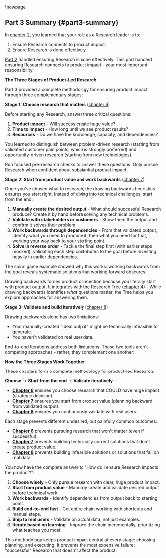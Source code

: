 \newpage
## Part 3 Summary {#part3-summary}

In [chapter 2](#research-and-development), you learned that your role as a Research leader is to:
1. Ensure Research connects to product impact.
2. Ensure Research is done effectively.

[Part 2](#part2-research-management-methods) handled ensuring Research is done effectively. This part handled ensuring Research connects to product impact - your most important responsibility.

**The Three Stages of Product-Led Research**

Part 3 provided a complete methodology for ensuring product impact through three complementary stages:

**Stage 1: Choose research that matters** ([chapter 6](#how-to-choose-research-initiatives))

Before starting any Research, answer three critical questions:
1. **Product impact** - Will success create huge value?
2. **Time to impact** - How long until we see product results?
3. **Resources** - Do we have the knowledge, capacity, and dependencies?

You learned to distinguish between problem-driven research (starting from validated customer pain points, which is strongly preferred) and opportunity-driven research (starting from new technologies).

Run focused pre-research checks to answer these questions. Only pursue Research when confident about substantial product impact.

**Stage 2: Start from product value and work backwards** ([chapter 7](#drawing-backwards))

Once you've chosen what to research, the drawing backwards heuristics ensures you start right. Instead of diving into technical challenges, start from the end:

1. **Manually create the desired output** - What should successful Research produce? Create it by hand before solving any technical problems.
2. **Validate with stakeholders or customers** - Show them the output and confirm it solves their problem.
3. **Work backwards through dependencies** - From that validated output, identify what you need to produce it, then what you need for that, working your way back to your starting point.
4. **Solve in reverse order** - Tackle the final step first (with earlier steps mocked), validating each step contributes to the goal before investing heavily in earlier dependencies.

The spiral game example showed why this works: working backwards from the goal reveals systematic solutions that working forward obscures.

Drawing backwards forces product connection because you literally start with product output. It integrates with the Research Tree ([chapter 4]({#the-research-tree})) - While drawing backwards identifies *what* questions matter, the Tree helps you explore approaches for answering them.

**Stage 3: Validate and build iteratively** ([chapter 8](#end-to-end))

Drawing backwards alone has two limitations:
- Your manually-created "ideal output" might be technically infeasible to generate.
- You haven't validated on real user data.

End-to-end Iterations address both limitations. These two tools aren't competing approaches - rather, they complement one another:

**How the Three Stages Work Together**

These chapters form a complete methodology for product-led Research:

**Choose** → **Start from the end** → **Validate iteratively**

- **[Chapter 6](#how-to-choose-research-initiatives)** ensures you choose research that COULD have huge impact (strategic decision).
- **[Chapter 7](#drawing-backwards)** ensures you start from product value (planning backward from validated output).
- **[Chapter 8](#end-to-end)** ensures you continuously validate with real users.

Each stage prevents different undesired, but painfully common outcomes:
- **[Chapter 6](#how-to-choose-research-initiatives)** prevents pursuing research that won't matter (even if successful).
- **[Chapter 7](#drawing-backwards)** prevents building technically correct solutions that don't create product value.
- **[Chapter 8](#end-to-end)** prevents building infeasible solutions or solutions that fail on real data.

You now have the complete answer to "How do I ensure Research impacts the product?":

1. **Choose wisely** - Only pursue research with clear, huge product impact.
2. **Start from product value** - Manually create and validate desired output before technical work.
3. **Work backwards** - Identify dependencies from output back to starting point.
4. **Build end-to-end fast** - Get entire chain working with shortcuts and manual steps.
5. **Ship to real users** - Validate on actual data, not just examples.
6. **Iterate based on learning** - Improve the chain incrementally, prioritizing what teaches you most.

This methodology keeps product impact central at every stage: choosing, planning, and executing. It prevents the most expensive failure: "successful" Research that doesn't affect the product.